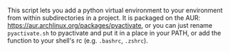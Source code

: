 This script lets you add a python virtual environment to your environment from within subdirectories in a project. It is packaged on the AUR: https://aur.archlinux.org/packages/pyactivate, or you can just rename `pyactivate.sh` to pyactivate and put it in a place in your PATH, or add the function to your shell's rc (e.g. `.bashrc`, `.zshrc`).

